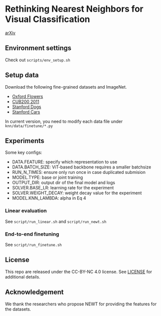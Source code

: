 # Rethinking Nearest Neighbors for Visual Classification

[arXiv](https://arxiv.org/abs/2112.08459)

## Environment settings

Check out `scripts/env_setup.sh`



## Setup data

Download the following fine-grained datasets and ImageNet.

- [Oxford Flowers](https://www.robots.ox.ac.uk/~vgg/data/flowers/)
- [CUB200 2011](http://www.vision.caltech.edu/visipedia/CUB-200-2011.html)
- [Stanford Dogs](http://vision.stanford.edu/aditya86/ImageNetDogs/main.html)
- [Stanford Cars](https://ai.stanford.edu/~jkrause/cars/car_dataset.html)

In current version, you need to modify each data file under `knn/data/finetune/*.py`



## Experiments

Some key configs:

- DATA.FEATURE: specify which representation to use
- DATA.BATCH_SIZE: ViT-based backbone requires a smaller batchsize
- RUN_N_TIMES: ensure only run once in case duplicated submision 
- MODEL.TYPE: base or joint training
- OUTPUT_DIR: output dir of the final model and logs
- SOLVER.BASE_LR: learning rate for the experiment
- SOLVER.WEIGHT_DECAY: weight decay value for the experiment
- MODEL.KNN_LAMBDA: alpha in Eq 4

### Linear evaluation

See `script/run_linear.sh` and `script/run_newt.sh`

### End-to-end finetuning

See `script/run_finetune.sh` 

## License

This repo are released under the CC-BY-NC 4.0 license. See [LICENSE](https://github.com/KMnP/nn-revisit/blob/master/LICENSE) for additional details.

## Acknowledgement

We thank the researchers who propose NEWT for providing the features for the datasets. 



